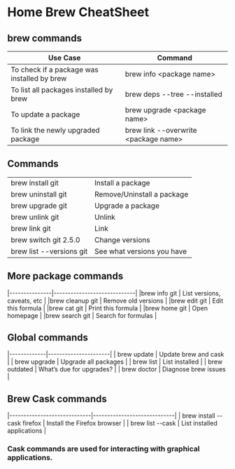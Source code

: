 # Home Brew CheatSheet

## brew commands

| **Use Case** | **Command** |
|--------------|-------------|
| To check if a package was installed by brew | brew info \<package name\> |
| To list all packages installed by brew | brew deps --tree --installed | 
| To update a package | brew upgrade \<package name\> |
| To link the newly upgraded package | brew link --overwrite \<package name\> |

## Commands

|              |             |
|--------------|-------------|
| brew install git	| Install a package |
| brew uninstall git	| Remove/Uninstall a package |
| brew upgrade git	| Upgrade a package |
| brew unlink git	| Unlink |
| brew link git	| Link |
| brew switch git 2.5.0	| Change versions |
| brew list --versions git	| See what versions you have |

## More package commands

|---------------|-----------------------------|
|brew info git	| List versions, caveats, etc |
|brew cleanup git	| Remove old versions |
|brew edit git	| Edit this formula |
|brew cat git	| Print this formula |
|brew home git	| Open homepage |
|brew search git	| Search for formulas |


## Global commands

|-------------|----------------------|
| brew update	| Update brew and cask |
| brew upgrade	| Upgrade all packages |
| brew list	| List installed |
| brew outdated	| What’s due for upgrades? |
| brew doctor	| Diagnose brew issues |

## Brew Cask commands
|-----------------------------|-----------------------------|
| brew install --cask firefox	| Install the Firefox browser |
| brew list --cask	| List installed applications |

### Cask commands are used for interacting with graphical applications.
